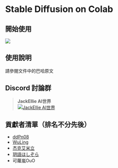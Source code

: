 # Stable Diffusion  on Colab

## 開始使用
[![](https://colab.research.google.com/assets/colab-badge.svg)](https://colab.research.google.com/drive/1aEARTRAzNWBvoT3Bv_pI506zn1HTcH1E?usp=sharing#scrollTo=9zs6WeQuaX1s)

## 使用說明
請參閱文件中的巴哈原文

## Discord 討論群
> **JackEllie AI世界**  
[![JackEllie AI世界](https://cdn.discordapp.com/icons/1077423770106597386/b1aeb09fb8eca5feb255e61a3862481e.webp?size=96)](https://discord.gg/TM5d89YNwA)

## 貢獻者清單（排名不分先後）
* [ddPn08](https://github.com/ddPn08)
* [WuLing](https://home.gamer.com.tw/profile/index.php?&owner=mightybeast)
* [杰克艾米立](https://youtube.com/@JackEllie)
* [玥語ほしぞら](https://misy.cat/yueyu)
* 可蘿嵐OuO
